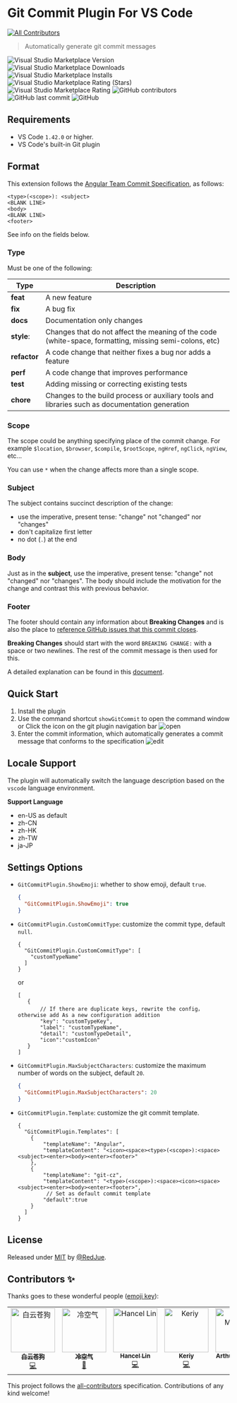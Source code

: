 # Git Commit Plugin For VS Code
<!-- ALL-CONTRIBUTORS-BADGE:START - Do not remove or modify this section -->
[![All Contributors](https://img.shields.io/badge/all_contributors-6-orange.svg?style=flat-square)](#contributors-)
<!-- ALL-CONTRIBUTORS-BADGE:END -->
> Automatically generate git commit messages

![Visual Studio Marketplace Version](https://img.shields.io/visual-studio-marketplace/v/redjue.git-commit-plugin)
![Visual Studio Marketplace Downloads](https://img.shields.io/visual-studio-marketplace/d/redjue.git-commit-plugin)
![Visual Studio Marketplace Installs](https://img.shields.io/visual-studio-marketplace/i/redjue.git-commit-plugin)
![Visual Studio Marketplace Rating (Stars)](https://img.shields.io/visual-studio-marketplace/stars/redjue.git-commit-plugin)
![Visual Studio Marketplace Rating](https://img.shields.io/visual-studio-marketplace/r/redjue.git-commit-plugin)
![GitHub contributors](https://img.shields.io/github/contributors/RedJue/git-commit-plugin)
![GitHub last commit](https://img.shields.io/github/last-commit/RedJue/git-commit-plugin)
![GitHub](https://img.shields.io/github/license/RedJue/git-commit-plugin?color=green)


## Requirements

- VS Code `1.42.0` or higher.
- VS Code's built-in Git plugin 

## Format

This extension follows the [Angular Team Commit Specification](https://github.com/angular/angular.js/blob/master/DEVELOPERS.md#-git-commit-guidelines), as follows:

```
<type>(<scope>): <subject>
<BLANK LINE>
<body>
<BLANK LINE>
<footer>
```

See info on the fields below.

### Type

Must be one of the following:

Type | Description
---  | ---
**feat** | A new feature
**fix** | A bug fix
**docs** | Documentation only changes
**style**: | Changes that do not affect the meaning of the code (white-space, formatting, missing semi-colons, etc)
**refactor** | A code change that neither fixes a bug nor adds a feature
**perf** | A code change that improves performance
**test** | Adding missing or correcting existing tests
**chore** | Changes to the build process or auxiliary tools and libraries such as documentation generation

### Scope

The scope could be anything specifying place of the commit change. For example `$location`, `$browser`, `$compile`, `$rootScope`, `ngHref`, `ngClick`, `ngView`, etc...

You can use `*` when the change affects more than a single scope.

### Subject

The subject contains succinct description of the change:

-   use the imperative, present tense: "change" not "changed" nor "changes"
-   don't capitalize first letter
-   no dot (`.`) at the end

### Body

Just as in the **subject**, use the imperative, present tense: "change" not "changed" nor "changes". The body should include the motivation for the change and contrast this with previous behavior.

### Footer

The footer should contain any information about **Breaking Changes** and is also the place to [reference GitHub issues that this commit closes](https://help.github.com/articles/closing-issues-via-commit-messages/).

**Breaking Changes** should start with the word `BREAKING CHANGE:` with a space or two newlines. The rest of the commit message is then used for this.

A detailed explanation can be found in this [document](https://docs.google.com/document/d/1QrDFcIiPjSLDn3EL15IJygNPiHORgU1_OOAqWjiDU5Y/edit#).

## Quick Start

1. Install the plugin
1. Use the command shortcut `showGitCommit` to open the command window or Click the icon on the git plugin navigation bar
    ![open](/assets/open.gif)
1. Enter the commit information, which automatically generates a commit message that conforms to the specification
    ![edit](/assets/edit.gif)

## Locale Support
The plugin will automatically switch the language description based on the `vscode` language environment.

**Support Language**
- en-US as default
- zh-CN
- zh-HK
- zh-TW
- ja-JP

## Settings Options

-   `GitCommitPlugin.ShowEmoji`: whether to show emoji, default `true`.
    ```json
    {
      "GitCommitPlugin.ShowEmoji": true
    }
    ```
-   `GitCommitPlugin.CustomCommitType`: customize the commit type, default `null`.
    ```json5
    { 
      "GitCommitPlugin.CustomCommitType": [
        "customTypeName"
      ]
    }
    ```
    or
    ```json5
    [
       {
           // If there are duplicate keys, rewrite the config，otherwise add As a new configuration addition
           "key": "customTypeKey", 
           "label": "customTypeName",
           "detail": "customTypeDetail",
           "icon":"customIcon"
       }
    ]
    ```
-   `GitCommitPlugin.MaxSubjectCharacters`: customize the maximum number of words on the subject, default `20`.
    ```json
    {
      "GitCommitPlugin.MaxSubjectCharacters": 20
    }
    ```
-   `GitCommitPlugin.Template`: customize the git commit template.
    ```json5
    {
      "GitCommitPlugin.Templates": [
        {
            "templateName": "Angular",
            "templateContent": "<icon><space><type>(<scope>):<space><subject><enter><body><enter><footer>"
        },
        {
            "templateName": "git-cz",
            "templateContent": "<type>(<scope>):<space><icon><space><subject><enter><body><enter><footer>",
             // Set as default commit template
            "default":true
        }
      ]
    }
    ```

## License

Released under [MIT](/LICENSE) by [@RedJue](https://github.com/RedJue).

## Contributors ✨

Thanks goes to these wonderful people ([emoji key](https://allcontributors.org/docs/en/emoji-key)):

<!-- ALL-CONTRIBUTORS-LIST:START - Do not remove or modify this section -->
<!-- prettier-ignore-start -->
<!-- markdownlint-disable -->
<table>
  <tbody>
    <tr>
      <td align="center" valign="top" width="14.28%"><a href="https://www.imalun.com"><img src="https://avatars.githubusercontent.com/u/31614024?v=4?s=100" width="100px;" alt="白云苍狗"/><br /><sub><b>白云苍狗</b></sub></a><br /><a href="https://github.com/RedJue/git-commit-plugin/commits?author=MaLuns" title="Code">💻</a></td>
      <td align="center" valign="top" width="14.28%"><a href="https://github.com/Tiddler-7"><img src="https://avatars.githubusercontent.com/u/73354813?v=4?s=100" width="100px;" alt="冷空气"/><br /><sub><b>冷空气</b></sub></a><br /><a href="https://github.com/RedJue/git-commit-plugin/commits?author=Tiddler-7" title="Documentation">📖</a></td>
      <td align="center" valign="top" width="14.28%"><a href="http://my.hancel.org"><img src="https://avatars.githubusercontent.com/u/1502581?v=4?s=100" width="100px;" alt="Hancel Lin"/><br /><sub><b>Hancel Lin</b></sub></a><br /><a href="https://github.com/RedJue/git-commit-plugin/commits?author=imlinhanchao" title="Code">💻</a></td>
      <td align="center" valign="top" width="14.28%"><a href="https://github.com/Torlinone"><img src="https://avatars.githubusercontent.com/u/26668466?v=4?s=100" width="100px;" alt="Keriy"/><br /><sub><b>Keriy</b></sub></a><br /><a href="https://github.com/RedJue/git-commit-plugin/commits?author=Torlinone" title="Code">💻</a></td>
      <td align="center" valign="top" width="14.28%"><a href="http://www.linkedin.com/in/arthurmeyniel"><img src="https://avatars.githubusercontent.com/u/61516506?v=4?s=100" width="100px;" alt="Arthur Meyniel"/><br /><sub><b>Arthur Meyniel</b></sub></a><br /><a href="https://github.com/RedJue/git-commit-plugin/commits?author=ArthurMynl" title="Code">💻</a></td>
      <td align="center" valign="top" width="14.28%"><a href="https://github.com/haryoiro"><img src="https://avatars.githubusercontent.com/u/55312590?v=4?s=100" width="100px;" alt="haryoiro"/><br /><sub><b>haryoiro</b></sub></a><br /><a href="https://github.com/RedJue/git-commit-plugin/commits?author=haryoiro" title="Documentation">📖</a></td>
    </tr>
  </tbody>
</table>

<!-- markdownlint-restore -->
<!-- prettier-ignore-end -->

<!-- ALL-CONTRIBUTORS-LIST:END -->

This project follows the [all-contributors](https://github.com/all-contributors/all-contributors) specification. Contributions of any kind welcome!